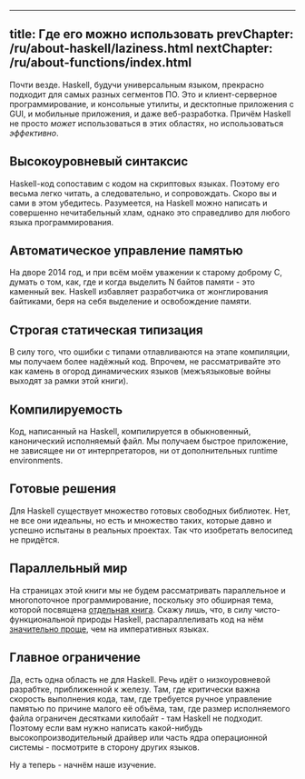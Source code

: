 ----
title: Где его можно использовать
prevChapter: /ru/about-haskell/laziness.html
nextChapter: /ru/about-functions/index.html
----

Почти везде. Haskell, будучи универсальным языком, прекрасно подходит для самых разных сегментов ПО. Это и клиент-серверное программирование, и консольные утилиты, и десктопные приложения с GUI, и мобильные приложения, и даже веб-разработка. Причём Haskell не просто *может* использоваться в этих областях, но использоваться *эффективно*.

## Высокоуровневый синтаксис

Haskell-код сопоставим с кодом на скриптовых языках. Поэтому его весьма легко читать, а следовательно, и сопровождать. Скоро вы и сами в этом убедитесь. Разумеется, на Haskell можно написать и совершенно нечитабельный хлам, однако это справедливо для любого языка программирования.

## Автоматическое управление памятью

На дворе 2014 год, и при всём моём уважении к старому доброму C, думать о том, как, где и когда выделить N байтов памяти - это каменный век. Haskell избавляет разработчика от жонглирования байтиками, беря на себя выделение и освобождение памяти.

## Строгая статическая типизация

В силу того, что ошибки с типами отлавливаются на этапе компиляции, мы получаем более надёжный код. Впрочем, не рассматривайте это как камень в огород динамических языков (межъязыковые войны выходят за рамки этой книги).

## Компилируемость

Код, написанный на Haskell, компилируется в обыкновенный, канонический исполняемый файл. Мы получаем быстрое приложение, не зависящее ни от интерпретаторов, ни от дополнительных runtime environments.

## Готовые решения

Для Haskell существует множество готовых свободных библиотек. Нет, не все они идеальны, но есть и множество таких, которые давно и успешно испытаны в реальных проектах. Так что изобретать велосипед не придётся.

## Параллельный мир

На страницах этой книги мы не будем рассматривать параллельное и многопоточное программирование, поскольку это обширная тема, которой посвящена [отдельная книга](http://chimera.labs.oreilly.com/books/1230000000929). Скажу лишь, что, в силу чисто-функциональной природы Haskell, распараллеливать код на нём [значительно проще](https://www.fpcomplete.com/blog/2012/04/the-downfall-of-imperative-programming), чем на императивных языках. 

## Главное ограничение

Да, есть одна область не для Haskell. Речь идёт о низкоуровневой разрабтке, приближенной к железу. Там, где критически важна скорость выполнения кода, там, где требуется ручное управление памятью по причине малого её объёма, там, где размер исполняемого файла ограничен десятками килобайт - там Haskell не подходит. Поэтому если вам нужно написать какой-нибудь высокопроизводительный драйвер или часть ядра операционной системы - посмотрите в сторону других языков.

Ну а теперь - начнём наше изучение.

